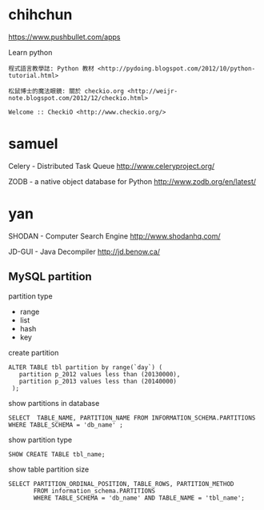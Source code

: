 


# chihchun

  
<https://www.pushbullet.com/apps>  

Learn python

    程式語言教學誌: Python 教材 <http://pydoing.blogspot.com/2012/10/python-tutorial.html>  

    松鼠博士的魔法眼鏡: 關於 checkio.org <http://weijr-note.blogspot.com/2012/12/checkio.html>  

    Welcome :: CheckiO <http://www.checkio.org/>  

# samuel

Celery -  Distributed Task Queue
<http://www.celeryproject.org/>  

ZODB - a native object database for Python
<http://www.zodb.org/en/latest/>  

# yan

SHODAN - Computer Search Engine
<http://www.shodanhq.com/>  

JD-GUI - Java Decompiler
<http://jd.benow.ca/>  

## MySQL partition


partition type
* range
* list
* hash
* key

create partition


    ALTER TABLE tbl partition by range(`day`) (
       partition p_2012 values less than (20130000),
       partition p_2013 values less than (20140000)
     );


 
show partitions in database 


    SELECT  TABLE_NAME, PARTITION_NAME FROM INFORMATION_SCHEMA.PARTITIONS WHERE TABLE_SCHEMA = 'db_name' ;


show partition type


    SHOW CREATE TABLE tbl_name;


 
show table partition size


    SELECT PARTITION_ORDINAL_POSITION, TABLE_ROWS, PARTITION_METHOD
           FROM information_schema.PARTITIONS 
           WHERE TABLE_SCHEMA = 'db_name' AND TABLE_NAME = 'tbl_name';
